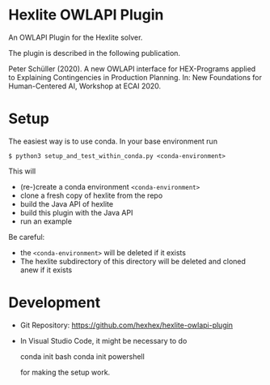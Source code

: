 # Hexlite OWLAPI Plugin

An OWLAPI Plugin for the Hexlite solver.

The plugin is described in the following publication.

Peter Schüller (2020).
A new OWLAPI interface for HEX-Programs applied to Explaining Contingencies in Production Planning.
In: New Foundations for Human-Centered AI, Workshop at ECAI 2020.

# Setup

The easiest way is to use conda. In your base environment run


    $ python3 setup_and_test_within_conda.py <conda-environment>

This will 

* (re-)create a conda environment `<conda-environment>`
* clone a fresh copy of hexlite from the repo
* build the Java API of hexlite
* build this plugin with the Java API
* run an example

Be careful:
* the `<conda-environment>` will be deleted if it exists
* The hexlite subdirectory of this directory will be deleted and cloned anew if it exists

# Development

* Git Repository: https://github.com/hexhex/hexlite-owlapi-plugin

* In Visual Studio Code, it might be necessary to do

    conda init bash
    conda init powershell

  for making the setup work.
